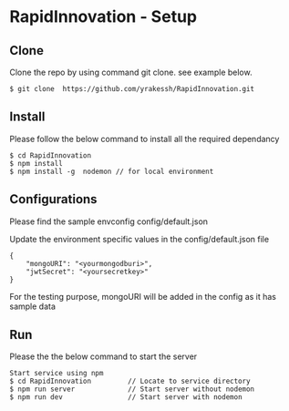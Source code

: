 # RapidInnovation - Setup

## Clone

Clone the repo by using command git clone. see example below.

`$ git clone  https://github.com/yrakessh/RapidInnovation.git`

## Install

Please follow the below command to install all the required dependancy
```
$ cd RapidInnovation
$ npm install
$ npm install -g  nodemon // for local environment
```

## Configurations

Please find the sample envconfig config/default.json

Update the environment specific values in the config/default.json file
```
{
    "mongoURI": "<yourmongodburi>",
    "jwtSecret": "<yoursecretkey>"
}
```
For the testing purpose, mongoURI will be added in the config as it has sample data

## Run

Please the the below command to start the server

```
Start service using npm
$ cd RapidInnovation         // Locate to service directory
$ npm run server             // Start server without nodemon 
$ npm run dev                // Start server with nodemon
```
